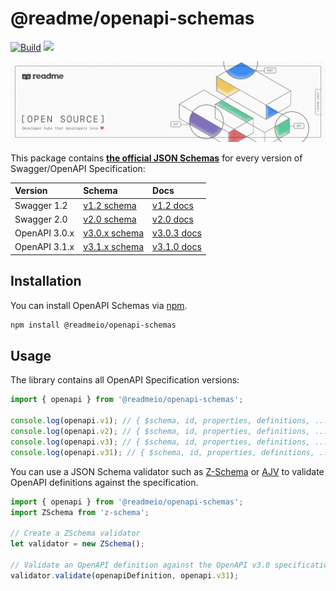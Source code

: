 # @readme/openapi-schemas

[![Build](https://github.com/readmeio/openapi-schemas/workflows/CI/badge.svg)](https://github.com/readmeio/openapi-schemas/) [![](https://img.shields.io/npm/v/@readme/openapi-schemas)](https://npm.im/@readme/openapi-schemas)

[![](https://raw.githubusercontent.com/readmeio/.github/main/oss-header.png)](https://readme.io)

This package contains [**the official JSON Schemas**](https://github.com/OAI/OpenAPI-Specification/tree/main/schemas) for every version of Swagger/OpenAPI Specification:

<!-- prettier-ignore-start -->
| Version | Schema | Docs |
| :--- | :--- | :--- |
| Swagger 1.2 | [v1.2 schema](https://github.com/OAI/OpenAPI-Specification/tree/main/schemas/v1.2) | [v1.2 docs](https://github.com/OAI/OpenAPI-Specification/blob/main/versions/1.2.md) |
| Swagger 2.0 | [v2.0 schema](https://github.com/OAI/OpenAPI-Specification/blob/main/schemas/v2.0/schema.json) | [v2.0 docs](https://github.com/OAI/OpenAPI-Specification/blob/main/versions/2.0.md) |
| OpenAPI 3.0.x | [v3.0.x schema](https://github.com/OAI/OpenAPI-Specification/blob/main/schemas/v3.0/schema.json) | [v3.0.3 docs](https://github.com/OAI/OpenAPI-Specification/blob/main/versions/3.0.3.md) |
| OpenAPI 3.1.x | [v3.1.x schema](https://github.com/OAI/OpenAPI-Specification/blob/main/schemas/v3.1/schema.json) | [v3.1.0 docs](https://github.com/OAI/OpenAPI-Specification/blob/main/versions/3.1.0.md) |
<!-- prettier-ignore-end -->

## Installation

You can install OpenAPI Schemas via [npm](https://docs.npmjs.com/about-npm/).

```bash
npm install @readmeio/openapi-schemas
```

## Usage

The library contains all OpenAPI Specification versions:

```js
import { openapi } from '@readmeio/openapi-schemas';

console.log(openapi.v1); // { $schema, id, properties, definitions, ... }
console.log(openapi.v2); // { $schema, id, properties, definitions, ... }
console.log(openapi.v3); // { $schema, id, properties, definitions, ... }
console.log(openapi.v31); // { $schema, id, properties, definitions, ... }
```

You can use a JSON Schema validator such as [Z-Schema](https://npm.im/z-schema) or [AJV](https://npm.im/ajv) to validate OpenAPI definitions against the specification.

```js
import { openapi } from '@readmeio/openapi-schemas';
import ZSchema from 'z-schema';

// Create a ZSchema validator
let validator = new ZSchema();

// Validate an OpenAPI definition against the OpenAPI v3.0 specification
validator.validate(openapiDefinition, openapi.v31);
```
